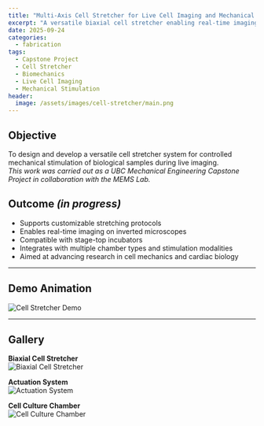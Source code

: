 ```yaml
---
title: "Multi-Axis Cell Stretcher for Live Cell Imaging and Mechanical Stimulation"
excerpt: "A versatile biaxial cell stretcher enabling real-time imaging and controlled mechanical stimulation of biological samples."
date: 2025-09-24
categories:
  - fabrication
tags:
  - Capstone Project
  - Cell Stretcher
  - Biomechanics
  - Live Cell Imaging
  - Mechanical Stimulation
header:
  image: /assets/images/cell-stretcher/main.png
---
```


## Objective  
To design and develop a versatile cell stretcher system for controlled mechanical stimulation of biological samples during live imaging.  
*This work was carried out as a UBC Mechanical Engineering Capstone Project in collaboration with the MEMS Lab.*  

## Outcome *(in progress)*  
- Supports customizable stretching protocols  
- Enables real-time imaging on inverted microscopes  
- Compatible with stage-top incubators  
- Integrates with multiple chamber types and stimulation modalities  
- Aimed at advancing research in cell mechanics and cardiac biology  

---

## Demo Animation  

![Cell Stretcher Demo](/assets/video/Cell_Stretcher.gif)  

---

## Gallery  

**Biaxial Cell Stretcher**  
![Biaxial Cell Stretcher](/assets/images/cell-stretcher/biaxial.png)  

**Actuation System**  
![Actuation System](/assets/images/cell-stretcher/actuators.png)  

**Cell Culture Chamber**  
![Cell Culture Chamber](/assets/images/cell-stretcher/chamber.png)  


